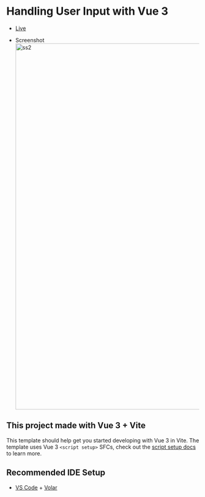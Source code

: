 # Handling User Input with Vue 3

- [Live](https://handlinguserinputwithvuejs.web.app/) 

- Screenshot <img width="956" alt="ss2" src="https://user-images.githubusercontent.com/99514353/193361789-4f1500ee-8c4d-4a3c-93ec-ce170a10916c.png">

## This project made with Vue 3 + Vite

This template should help get you started developing with Vue 3 in Vite. The template uses Vue 3 `<script setup>` SFCs, check out the [script setup docs](https://v3.vuejs.org/api/sfc-script-setup.html#sfc-script-setup) to learn more.

## Recommended IDE Setup

- [VS Code](https://code.visualstudio.com/) + [Volar](https://marketplace.visualstudio.com/items?itemName=Vue.volar)
